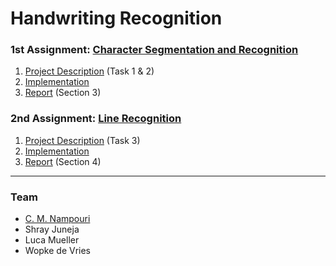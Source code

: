 # Handwriting Recognition

### 1st Assignment: [Character Segmentation and Recognition](https://github.com/ChryssaNab/Handwriting-Recognition/tree/main/Character%20Recognition)
1. [Project Description](https://github.com/ChryssaNab/Handwriting-Recognition/blob/main/HWR_Project_description.pdf) (Task 1 & 2)
2. [Implementation](https://github.com/ChryssaNab/Handwriting-Recognition/tree/main/Character%20Recognition/src)
3. [Report](https://github.com/ChryssaNab/Handwriting-Recognition/blob/main/Character%20Recognition/report/report.pdf) (Section 3)
### 2nd Assignment: [Line Recognition]()
1. [Project Description](https://github.com/ChryssaNab/Handwriting-Recognition/blob/main/HWR_Project_description.pdf) (Task 3)
2. [Implementation]()
3. [Report](https://github.com/ChryssaNab/Handwriting-Recognition/blob/main/Character%20Recognition/report/report.pdf) (Section 4)

---

### Team

- [C. M. Nampouri](https://github.com/ChryssaNab)
- Shray Juneja
- Luca Mueller
- Wopke de Vries
